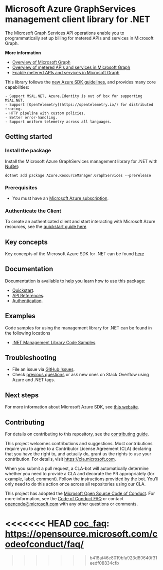 # Microsoft Azure GraphServices management client library for .NET

The Microsoft Graph Services API operations enable you to programmatically set up billing for metered APIs and services in Microsoft Graph. 

**More information**
- [Overview of Microsoft Graph](https://nam06.safelinks.protection.outlook.com/?url=https%3A%2F%2Flearn.microsoft.com%2Fgraph%2Foverview&data=05%7C01%7Cfernandoc%40microsoft.com%7C4ecf207b39154b800c3008db3240ae6a%7C72f988bf86f141af91ab2d7cd011db47%7C1%7C0%7C638159025684439740%7CUnknown%7CTWFpbGZsb3d8eyJWIjoiMC4wLjAwMDAiLCJQIjoiV2luMzIiLCJBTiI6Ik1haWwiLCJXVCI6Mn0%3D%7C3000%7C%7C%7C&sdata=6PWlbuOLVHO08zvB8q6MQJUG%2Bb9A%2BzJfUCP%2FWc1e0mo%3D&reserved=0)
- [Overview of metered APIs and services in Microsoft Graph](https://nam06.safelinks.protection.outlook.com/?url=https%3A%2F%2Flearn.microsoft.com%2Fgraph%2Fmetered-api-overview&data=05%7C01%7Cfernandoc%40microsoft.com%7C4ecf207b39154b800c3008db3240ae6a%7C72f988bf86f141af91ab2d7cd011db47%7C1%7C0%7C638159025684439740%7CUnknown%7CTWFpbGZsb3d8eyJWIjoiMC4wLjAwMDAiLCJQIjoiV2luMzIiLCJBTiI6Ik1haWwiLCJXVCI6Mn0%3D%7C3000%7C%7C%7C&sdata=jbGvrN3ikLGe2qXs0ACcQXubnJbLSbhcLvAZkOXLcMw%3D&reserved=0)
- [Enable metered APIs and services in Microsoft Graph](https://nam06.safelinks.protection.outlook.com/?url=https%3A%2F%2Flearn.microsoft.com%2Fgraph%2Fmetered-api-setup&data=05%7C01%7Cfernandoc%40microsoft.com%7C4ecf207b39154b800c3008db3240ae6a%7C72f988bf86f141af91ab2d7cd011db47%7C1%7C0%7C638159025684439740%7CUnknown%7CTWFpbGZsb3d8eyJWIjoiMC4wLjAwMDAiLCJQIjoiV2luMzIiLCJBTiI6Ik1haWwiLCJXVCI6Mn0%3D%7C3000%7C%7C%7C&sdata=Jjc6zCRy5TOZFmLZZrOieibyXIwcSLf%2BwjmCwD2WNek%3D&reserved=0)

This library follows the [new Azure SDK guidelines](https://azure.github.io/azure-sdk/general_introduction.html), and provides many core capabilities:

    - Support MSAL.NET, Azure.Identity is out of box for supporting MSAL.NET.
    - Support [OpenTelemetry](https://opentelemetry.io/) for distributed tracing.
    - HTTP pipeline with custom policies.
    - Better error-handling.
    - Support uniform telemetry across all languages.

## Getting started 

### Install the package

Install the Microsoft Azure GraphServices management library for .NET with [NuGet](https://www.nuget.org/):

```dotnetcli
dotnet add package Azure.ResourceManager.GraphServices --prerelease
```

### Prerequisites

* You must have an [Microsoft Azure subscription](https://azure.microsoft.com/free/dotnet/).

### Authenticate the Client

To create an authenticated client and start interacting with Microsoft Azure resources, see the [quickstart guide here](https://github.com/Azure/azure-sdk-for-net/blob/main/doc/dev/mgmt_quickstart.md).

## Key concepts

Key concepts of the Microsoft Azure SDK for .NET can be found [here](https://azure.github.io/azure-sdk/dotnet_introduction.html)

## Documentation

Documentation is available to help you learn how to use this package:

- [Quickstart](https://github.com/Azure/azure-sdk-for-net/blob/main/doc/dev/mgmt_quickstart.md).
- [API References](https://docs.microsoft.com/dotnet/api/?view=azure-dotnet).
- [Authentication](https://github.com/Azure/azure-sdk-for-net/blob/main/sdk/identity/Azure.Identity/README.md).

## Examples

Code samples for using the management library for .NET can be found in the following locations
- [.NET Management Library Code Samples](https://aka.ms/azuresdk-net-mgmt-samples)

## Troubleshooting

-   File an issue via [GitHub Issues](https://github.com/Azure/azure-sdk-for-net/issues).
-   Check [previous questions](https://stackoverflow.com/questions/tagged/azure+.net) or ask new ones on Stack Overflow using Azure and .NET tags.

## Next steps

For more information about Microsoft Azure SDK, see [this website](https://azure.github.io/azure-sdk/).

## Contributing

For details on contributing to this repository, see the [contributing
guide][cg].

This project welcomes contributions and suggestions. Most contributions
require you to agree to a Contributor License Agreement (CLA) declaring
that you have the right to, and actually do, grant us the rights to use
your contribution. For details, visit <https://cla.microsoft.com>.

When you submit a pull request, a CLA-bot will automatically determine
whether you need to provide a CLA and decorate the PR appropriately
(for example, label, comment). Follow the instructions provided by the
bot. You'll only need to do this action once across all repositories
using our CLA.

This project has adopted the [Microsoft Open Source Code of Conduct][coc]. For
more information, see the [Code of Conduct FAQ][coc_faq] or contact
<opencode@microsoft.com> with any other questions or comments.

<!-- LINKS -->
[cg]: https://github.com/Azure/azure-sdk-for-net/blob/main/sdk/resourcemanager/Azure.ResourceManager/docs/CONTRIBUTING.md
[coc]: https://opensource.microsoft.com/codeofconduct/
<<<<<<< HEAD
[coc_faq]: https://opensource.microsoft.com/codeofconduct/faq/
=======
[coc_faq]: https://opensource.microsoft.com/codeofconduct/faq/
>>>>>>> b418af46e8019bfa923d80640f31eedf08834cfb

